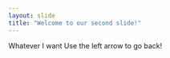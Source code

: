 ```yaml
---
layout: slide
title: "Welcome to our second slide!"
---
```

Whatever I want
Use the left arrow to go back!